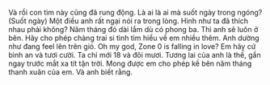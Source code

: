 Và rồi con tim này cũng đã rung động. Là ai là ai mà suốt ngày trong ngóng? (Suốt ngày) Một điều anh rất ngại nói ra trong lòng. Hình như ta đã thích nhau phải không? Năm tháng đó dài lắm dù có phong ba. Thì anh sẽ luôn ở bên.
Hãy cho phép chàng trai si tình tìm hiểu về em nhiều thêm.
Anh dường như đang feel lên trên gió. Oh my god, Zone 0 is falling in love? Em hãy cứ bình an và tươi cười. Ta chỉ mới 18 và đôi mươi.
Tương lai của anh là thế, gần ngay trước mắt xa tít tận trời. Mong được em cho phép kề bên năm tháng thanh xuân của em. Và anh biết rằng.